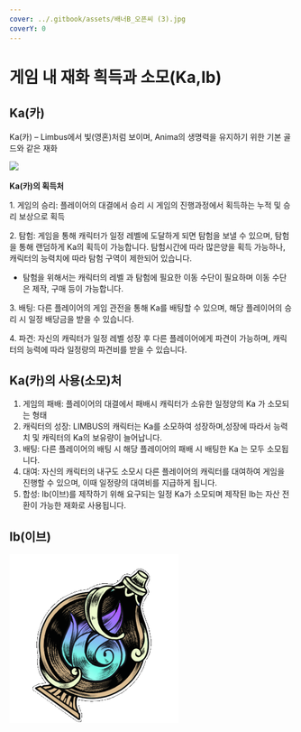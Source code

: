 ```yaml
---
cover: ../.gitbook/assets/배너B_오픈씨 (3).jpg
coverY: 0
---
```


# 게임 내 재화 흭득과 소모(Ka,Ib)

## Ka(카)

Ka(카) – Limbus에서 빛(영혼)처럼 보이며, Anima의 생명력을 유지하기 위한 기본 골드와 같은 재화

![](../.gitbook/assets/KakaoTalk\_20220422\_095444540.png)



**Ka(카)의 획득처**

1\. 게임의 승리: 플레이어의 대결에서 승리 시 게임의 진행과정에서 획득하는 누적 및 승리 보상으로 획득&#x20;

2\. 탐험: 게임을 통해 캐릭터가 일정 레벨에 도달하게 되면 탐험을 보낼 수 있으며, 탐험을 통해 랜덤하게 Ka의 획득이 가능합니다. 탐험시간에 따라 많은양을 획득 가능하나, 캐릭터의 능력치에 따라 탐험 구역이 제한되어 있습니다.

* 탐험을 위해서는 캐릭터의 레벨 과 탐험에 필요한 이동 수단이 필요하며 이동 수단은 제작, 구매 등이 가능합니다.

3\. 배팅: 다른 플레이어의 게임 관전을 통해 Ka를 배팅할 수 있으며, 해당 플레이어의 승리 시 일정 배당금을 받을 수 있습니다.

4\. 파견: 자신의 캐릭터가 일정 레벨 성장 후 다른 플레이어에게 파견이 가능하며, 캐릭터의 능력에 따라 일정량의 파견비를 받을 수 있습니다.

## Ka(카)의 사용(소모)처

1. 게임의 패배: 플레이어의 대결에서 패배시 캐릭터가 소유한 일정양의 Ka 가 소모되는 형태&#x20;
2. 캐릭터의 성장: LIMBUS의 캐릭터는 Ka를 소모하여 성장하며,성장에 따라서 능력치 및 캐릭터의 Ka의 보유량이 늘어납니다.&#x20;
3. 배팅: 다른 플레이어의 배팅 시 해당 플레이어의 패배 시 배팅한 Ka 는 모두 소모됩니다.
4. 대여: 자신의 캐릭터의 내구도 소모시 다른 플레이어의 캐릭터를 대여하여 게임을 진행할 수 있으며, 이때 일정량의 대여비를 지급하게 됩니다.&#x20;
5. 합성: Ib(이브)를 제작하기 위해 요구되는 일정 Ka가 소모되며 제작된 Ib는 자산 전환이 가능한 재화로 사용됩니다.&#x20;

## Ib(이브)

![](<../.gitbook/assets/image (8).png>)

